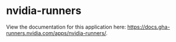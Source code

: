 # nvidia-runners

View the documentation for this application here: https://docs.gha-runners.nvidia.com/apps/nvidia-runners/.
